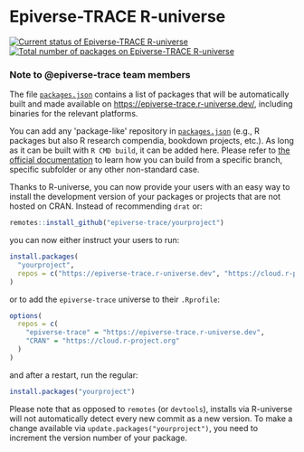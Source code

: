 # Epiverse-TRACE R-universe

[![Current status of Epiverse-TRACE R-universe](https://epiverse-trace.r-universe.dev/badges/:registry)](https://github.com/r-universe/epiverse-trace)
[![Total number of packages on Epiverse-TRACE R-universe](https://epiverse-trace.r-universe.dev/badges/:total)](https://epiverse-trace.r-universe.dev/)

### Note to @epiverse-trace team members

The file [`packages.json`](packages.json) contains a list of packages that will be automatically built and made available on https://epiverse-trace.r-universe.dev/, including binaries for the relevant platforms.

You can add any 'package-like' repository in [`packages.json`](packages.json) (e.g., R packages but also R research compendia, bookdown projects, etc.). As long as it can be built with `R CMD build`, it can be added here. Please refer to [the official documentation](https://r-universe.dev/help/) to learn how you can build from a specific branch, specific subfolder or any other non-standard case.

Thanks to R-universe, you can now provide your users with an easy way to install the development version of your packages or projects that are not hosted on CRAN. Instead of recommending `drat` or:

```r
remotes::install_github("epiverse-trace/yourproject")
```

you can now either instruct your users to run:

```r
install.packages(
  "yourproject", 
  repos = c("https://epiverse-trace.r-universe.dev", "https://cloud.r-project.org")
)
```

or to add the `epiverse-trace` universe to their `.Rprofile`:

```r
options(
  repos = c(
    "epiverse-trace" = "https://epiverse-trace.r-universe.dev",
    "CRAN" = "https://cloud.r-project.org"
  )
)
```

and after a restart, run the regular:

```r
install.packages("yourproject")
```

Please note that as opposed to `remotes` (or `devtools`), installs via R-universe will not automatically detect every new commit as a new version. To make a change available via `update.packages("yourproject")`, you need to increment the version number of your package.
